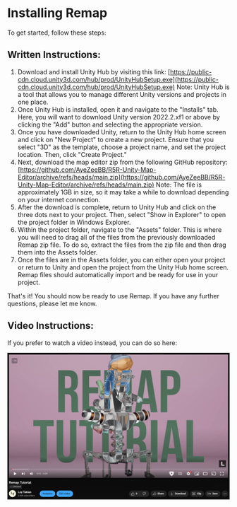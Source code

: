 # Installing Remap

To get started, follow these steps:

## Written Instructions:

1. Download and install Unity Hub by visiting this link: [https://public-cdn.cloud.unity3d.com/hub/prod/UnityHubSetup.exe](https://public-cdn.cloud.unity3d.com/hub/prod/UnityHubSetup.exe) Note: Unity Hub is a tool that allows you to manage different Unity versions and projects in one place.
2. Once Unity Hub is installed, open it and navigate to the "Installs" tab. Here, you will want to download Unity version 2022.2.xf1 or above by clicking the "Add" button and selecting the appropriate version.
3. Once you have downloaded Unity, return to the Unity Hub home screen and click on "New Project" to create a new project. Ensure that you select "3D" as the template, choose a project name, and set the project location. Then, click "Create Project."
4. Next, download the map editor zip from the following GitHub repository: [https://github.com/AyeZeeBB/R5R-Unity-Map-Editor/archive/refs/heads/main.zip](https://github.com/AyeZeeBB/R5R-Unity-Map-Editor/archive/refs/heads/main.zip) Note: The file is approximately 1GB in size, so it may take a while to download depending on your internet connection.
5. After the download is complete, return to Unity Hub and click on the three dots next to your project. Then, select "Show in Explorer" to open the project folder in Windows Explorer.
6. Within the project folder, navigate to the "Assets" folder. This is where you will need to drag all of the files from the previously downloaded Remap zip file. To do so, extract the files from the zip file and then drag them into the Assets folder.
7. Once the files are in the Assets folder, you can either open your project or return to Unity and open the project from the Unity Hub home screen. Remap files should automatically import and be ready for use in your project.

That's it! You should now be ready to use Remap. If you have any further questions, please let me know.


## Video Instructions:

If you prefer to watch a video instead, you can do so here:

[![Remap Tutorial Video](/Resources/Tutorials/installing/01_remap_tutorial.png)](https://youtu.be/U0KDu97hcfQ "Remap Tutorial Video")  